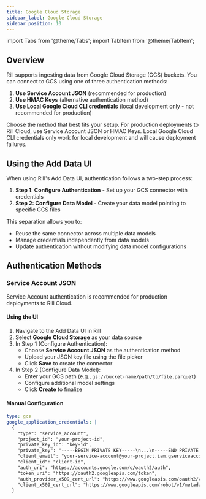 ```yaml
---
title: Google Cloud Storage
sidebar_label: Google Cloud Storage
sidebar_position: 10
---
```


import Tabs from '@theme/Tabs';
import TabItem from '@theme/TabItem';

## Overview

Rill supports ingesting data from Google Cloud Storage (GCS) buckets. You can connect to GCS using one of three authentication methods:

1. **Use Service Account JSON** (recommended for production)
2. **Use HMAC Keys** (alternative authentication method)
3. **Use Local Google Cloud CLI credentials** (local development only - not recommended for production)

Choose the method that best fits your setup. For production deployments to Rill Cloud, use Service Account JSON or HMAC Keys. Local Google Cloud CLI credentials only work for local development and will cause deployment failures.

## Using the Add Data UI

When using Rill's Add Data UI, authentication follows a two-step process:

1. **Step 1: Configure Authentication** - Set up your GCS connector with credentials
2. **Step 2: Configure Data Model** - Create your data model pointing to specific GCS files

This separation allows you to:
- Reuse the same connector across multiple data models
- Manage credentials independently from data models
- Update authentication without modifying data model configurations

## Authentication Methods

### Service Account JSON

Service Account authentication is recommended for production deployments to Rill Cloud.

#### Using the UI

1. Navigate to the Add Data UI in Rill
2. Select **Google Cloud Storage** as your data source
3. In Step 1 (Configure Authentication):
   - Choose **Service Account JSON** as the authentication method
   - Upload your JSON key file using the file picker
   - Click **Save** to create the connector
4. In Step 2 (Configure Data Model):
   - Enter your GCS path (e.g., `gs://bucket-name/path/to/file.parquet`)
   - Configure additional model settings
   - Click **Create** to finalize

#### Manual Configuration

<Tabs>
<TabItem value="connector" label="Connector File (connectors/gcs.yaml)">

```yaml
type: gcs
google_application_credentials: |
  {
    "type": "service_account",
    "project_id": "your-project-id",
    "private_key_id": "key-id",
    "private_key": "-----BEGIN PRIVATE KEY-----\n...\n-----END PRIVATE KEY-----\n",
    "client_email": "your-service-account@your-project.iam.gserviceaccount.com",
    "client_id": "client-id",
    "auth_uri": "https://accounts.google.com/o/oauth2/auth",
    "token_uri": "https://oauth2.googleapis.com/token",
    "auth_provider_x509_cert_url": "https://www.googleapis.com/oauth2/v1/certs",
    "client_x509_cert_url": "https://www.googleapis.com/robot/v1/metadata/x509/your-service-account%40your-project.iam.gserviceaccount.com"
  }
